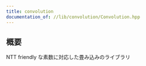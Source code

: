 ```yaml
---
title: convolution
documentation_of: //lib/convolution/Convolution.hpp
---
```


## 概要

NTT friendly な素数に対応した畳み込みのライブラリ
